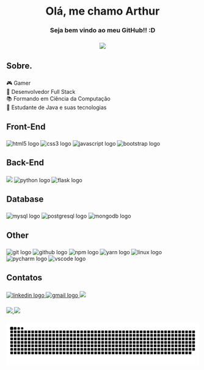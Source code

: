 <h1 align="center">Olá, me chamo Arthur</h1>

###

<h3 align="center">Seja bem vindo ao meu GitHub!! :D</h3>

###

<div align="center">
  <img height="250" src="https://static.wikia.nocookie.net/tibia/images/2/22/Wild_Warrior.gif/revision/latest/top-crop/width/360/height/360?cb=20180206145414&path-prefix=en"  />
</div>

###

<h2 align="left">Sobre.</h2>

###

<p align="left">🎮 Gamer<br>🔭 Desenvolvedor Full Stack<br>📚 Formando em Ciência da Computação<br>🎲 Estudante de Java e suas tecnologias</p>

###

<h2 align="left">Front-End</h2>

###

<div align="left">
  <img src="https://cdn.jsdelivr.net/gh/devicons/devicon/icons/html5/html5-original.svg" height="40" width="52" alt="html5 logo"  />
  <img src="https://cdn.jsdelivr.net/gh/devicons/devicon/icons/css3/css3-original.svg" height="40" width="52" alt="css3 logo"  />
  <img src="https://cdn.jsdelivr.net/gh/devicons/devicon/icons/javascript/javascript-original.svg" height="40" width="52" alt="javascript logo"  />
  <img src="https://cdn.jsdelivr.net/gh/devicons/devicon/icons/bootstrap/bootstrap-original.svg" height="40" width="52" alt="bootstrap logo"  />
</div>

###

<h2 align="left">Back-End</h2>

###

<div align="left">
  <img src="https://cdn.jsdelivr.net/gh/devicons/devicon/icons/java/java-original-wordmark.svg" height="60" />
  <img src="https://cdn.jsdelivr.net/gh/devicons/devicon/icons/python/python-original.svg" height="40" width="52" alt="python logo"  />
  <img src="https://cdn.jsdelivr.net/gh/devicons/devicon/icons/spring/spring-original.svg" height="40" width="52" alt="flask logo"  />
</div>

###

<h2 align="left">Database</h2>

###

<div align="left">
  <img src="https://cdn.jsdelivr.net/gh/devicons/devicon/icons/mysql/mysql-original.svg" height="40" width="52" alt="mysql logo"  />
  <img src="https://cdn.jsdelivr.net/gh/devicons/devicon/icons/postgresql/postgresql-original.svg" height="40" width="52" alt="postgresql logo"  />
  <img src="https://cdn.jsdelivr.net/gh/devicons/devicon/icons/mongodb/mongodb-original.svg" height="40" width="52" alt="mongodb logo"  />
</div>

###

<h2 align="left">Other</h2>

###

<div align="left">
  <img src="https://cdn.jsdelivr.net/gh/devicons/devicon/icons/git/git-original.svg" height="40" width="52" alt="git logo"  />
  <img src="https://cdn.jsdelivr.net/gh/devicons/devicon/icons/github/github-original.svg" height="40" width="52" alt="github logo"  />
  <img src="https://cdn.jsdelivr.net/gh/devicons/devicon/icons/npm/npm-original-wordmark.svg" height="40" width="52" alt="npm logo"  />
  <img src="https://cdn.jsdelivr.net/gh/devicons/devicon/icons/yarn/yarn-original.svg" height="40" width="52" alt="yarn logo"  />
  <img src="https://cdn.jsdelivr.net/gh/devicons/devicon/icons/linux/linux-original.svg" height="40" width="52" alt="linux logo"  />
  <img src="https://cdn.jsdelivr.net/gh/devicons/devicon/icons/pycharm/pycharm-original.svg" height="40" width="52" alt="pycharm logo"  />
  <img src="https://cdn.jsdelivr.net/gh/devicons/devicon/icons/vscode/vscode-original.svg" height="40" width="52" alt="vscode logo"  />

</div>

###

<h2 align="left">Contatos</h2>

###

<div align="left">
  <a href="https://www.linkedin.com/in/arthurvalmeida/" target="_blank">
    <img src="https://img.shields.io/badge/-LinkedIn-%230077B5?style=for-the-badge&logo=linkedin&logoColor=white" alt="linkedin logo"  />
  </a>
  <a href="devarthuralmeida@gmail.com" target="_blank">
    <img src="https://img.shields.io/badge/Gmail-D14836?style=for-the-badge&logo=gmail&logoColor=white" alt="gmail logo"  />
  </a>
  <a href="https://t.me/Arthur_Almeida1"><img src="https://img.shields.io/badge/Telegram-2CA5E0?style=for-the-badge&logo=telegram&logoColor=white"></a>
  </a>
</div>

###

<div>
  <a href="https://github.com/ArthurAlmeida1">
  <img height="150em" src="https://github-readme-stats.vercel.app/api?username=ArthurAlmeida1&show_icons=true&theme=dark&include_all_commits=true&count_private=true"/>
  <img height="150em" src="https://github-readme-stats.vercel.app/api/top-langs/?username=ArthurAlmeida1&layout=compact&langs_count=7&theme=dark"/>
</div>

###

![Snake animation](https://github.com/ArthurAlmeida1/ArthurAlmeida1/blob/output/github-contribution-grid-snake.svg)
